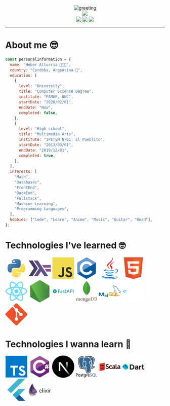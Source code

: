 <div align="center">
  <img src="https://readme-typing-svg.demolab.com?font=Fira+Code&duration=4000&pause=1000&color=FFFFFF&center=true&random=false&width=435&lines=Hey!+I'm+Heber+%F0%9F%98%84" width="800" alt="greeting" />
</div>

<div id="gif" align="center">
  <img src="https://user-images.githubusercontent.com/57133330/188281408-c67df9ee-fd1f-4b37-833b-f02848f1ce02.gif" width="400"/>
</div>

<div id="socialMediaLinks" align="center">
  <a href="https://leetcode.com/Heber_Alturria/" alt="LeetCode">
    <img src="https://img.shields.io/badge/LeetCode-red?style=for-the-badge&logo=leetcode&logoColor=white" />
  </a>
  <a href="https://www.linkedin.com/in/heber-alturria/" alt="LinkedIn">
    <img src="https://img.shields.io/badge/LinkedIn-blue?logo=linkedin&logoColor=white&style=for-the-badge" />
  </a>
  <a href="mailto:heber.alturria.git@gmail.com" alt="Gmail">
    <img src="https://img.shields.io/badge/gmail-red?style=for-the-badge&logo=gmail&logoColor=white" />
  </a>
</div>

<hr />

# About me 😎

```javascript
const personalInformation = {
  name: "Heber Alturria 👨🏻‍💻",
  country: "Cordoba, Argentina 🧉",
  education: [
    {
      level: "University",
      title: "Computer Science Degree",
      institute: "FAMAF, UNC",
      startDate: "2020/02/01",
      endDate: "Now",
      completed: false,
    },
    {
      level: "High school",
      title: "Multimedia Arts",
      institute: "IPETyM Nº61, El Pueblito",
      startDate: "2013/03/01",
      endDate: "2019/12/01",
      completed: true,
    },
  ],
  interests: [
    "Math",
    "Databases",
    "FrontEnd",
    "BackEnd",
    "Fullstack",
    "Machine Learning",
    "Programming Languages",
  ],
  hobbies: ["Code", "Learn", "Anime", "Music", "Guitar", "Read"],
};
```

# Technologies I've learned 🤓

<div id="iHaveLearned">
  <img src="https://raw.githubusercontent.com/devicons/devicon/master/icons/python/python-original.svg" alt="python logo" width="70" />
  <img src="https://raw.githubusercontent.com/devicons/devicon/master/icons/haskell/haskell-original.svg" alt="Haskell logo" width="70" />
  <img src="https://raw.githubusercontent.com/devicons/devicon/master/icons/javascript/javascript-original.svg" alt="JavaScript logo" width="70" />
  <img src="https://raw.githubusercontent.com/devicons/devicon/master/icons/c/c-original.svg" alt="C logo" width="70" />
  <img src="https://raw.githubusercontent.com/devicons/devicon/master/icons/java/java-original.svg" alt="Java logo" width="70" />
  <img src="https://github.com/devicons/devicon/blob/master/icons/html5/html5-original.svg" alt="HTML logo" width="70" />
  <img src="https://raw.githubusercontent.com/devicons/devicon/master/icons/react/react-original.svg" alt="React logo" width="70" />
  <img src="https://raw.githubusercontent.com/devicons/devicon/master/icons/nodejs/nodejs-original.svg" alt="NodeJs logo" width="70" />
  <img src="https://raw.githubusercontent.com/devicons/devicon/master/icons/fastapi/fastapi-original-wordmark.svg" alt="FastApi logo" width="70" />
  <img src="https://raw.githubusercontent.com/devicons/devicon/master/icons/mongodb/mongodb-original-wordmark.svg" alt="MongoDB logo" width="70" />
  <img src="https://raw.githubusercontent.com/devicons/devicon/master/icons/mysql/mysql-original-wordmark.svg" alt="MySQL logo" width="70" />
  <img src="https://raw.githubusercontent.com/devicons/devicon/master/icons/tailwindcss/tailwindcss-original-wordmark.svg" alt="TailwindCSS logo" width="70" />
  <img src="https://github.com/devicons/devicon/blob/master/icons/git/git-original.svg" alt="Git logo" width="70" />
</div>

# Technologies I wanna learn 🧠

<div id="iWannaLearn">
  <img src="https://raw.githubusercontent.com/devicons/devicon/master/icons/typescript/typescript-original.svg" alt="TypeScript logo" width="70" />
  <img src="https://raw.githubusercontent.com/devicons/devicon/master/icons/csharp/csharp-original.svg" alt="CSharp logo" width="70" />
  <img src="https://raw.githubusercontent.com/devicons/devicon/master/icons/nextjs/nextjs-original.svg" alt="NextJS logo" width="70" />
  <img src="https://github.com/devicons/devicon/blob/master/icons/postgresql/postgresql-original-wordmark.svg" alt="PostgreSQL logo" width="70" />
  <img src="https://github.com/devicons/devicon/blob/master/icons/scala/scala-original-wordmark.svg" alt="Scala logo" width="70" />
  <img src="https://github.com/devicons/devicon/blob/master/icons/dart/dart-original-wordmark.svg" alt="Dart logo" width="70" />
  <img src="https://github.com/devicons/devicon/blob/master/icons/flutter/flutter-original.svg" alt="Flutter logo" width="70" />
  <img src="https://github.com/devicons/devicon/blob/master/icons/elixir/elixir-original-wordmark.svg" alt="Elixir logo" width="70" />
</div>
